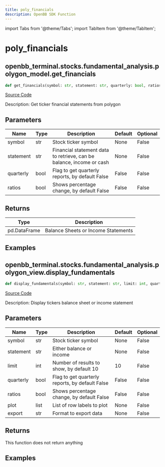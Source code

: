 ```yaml
---
title: poly_financials
description: OpenBB SDK Function
---
```


import Tabs from '@theme/Tabs';
import TabItem from '@theme/TabItem';

# poly_financials

<Tabs>
<TabItem value="model" label="Model" default>

## openbb_terminal.stocks.fundamental_analysis.polygon_model.get_financials

```python title='openbb_terminal/stocks/fundamental_analysis/polygon_model.py'
def get_financials(symbol: str, statement: str, quarterly: bool, ratios: bool) -> DataFrame
```
[Source Code](https://github.com/OpenBB-finance/OpenBBTerminal/tree/main/openbb_terminal/stocks/fundamental_analysis/polygon_model.py#L17)

Description: Get ticker financial statements from polygon

## Parameters

| Name | Type | Description | Default | Optional |
| ---- | ---- | ----------- | ------- | -------- |
| symbol | str | Stock ticker symbol | None | False |
| statement | str | Financial statement data to retrieve, can be balance, income or cash | None | False |
| quarterly | bool | Flag to get quarterly reports, by default False | False | False |
| ratios | bool | Shows percentage change, by default False | False | False |

## Returns

| Type | Description |
| ---- | ----------- |
| pd.DataFrame | Balance Sheets or Income Statements |

## Examples



</TabItem>
<TabItem value="view" label="View">

## openbb_terminal.stocks.fundamental_analysis.polygon_view.display_fundamentals

```python title='openbb_terminal/stocks/fundamental_analysis/polygon_view.py'
def display_fundamentals(symbol: str, statement: str, limit: int, quarterly: bool, ratios: bool, plot: list, export: str) -> None
```
[Source Code](https://github.com/OpenBB-finance/OpenBBTerminal/tree/main/openbb_terminal/stocks/fundamental_analysis/polygon_view.py#L26)

Description: Display tickers balance sheet or income statement

## Parameters

| Name | Type | Description | Default | Optional |
| ---- | ---- | ----------- | ------- | -------- |
| symbol | str | Stock ticker symbol | None | False |
| statement | str | Either balance or income | None | False |
| limit | int | Number of results to show, by default 10 | 10 | False |
| quarterly | bool | Flag to get quarterly reports, by default False | False | False |
| ratios | bool | Shows percentage change, by default False | False | False |
| plot | list | List of row labels to plot | None | False |
| export | str | Format to export data | None | False |

## Returns

This function does not return anything

## Examples



</TabItem>
</Tabs>